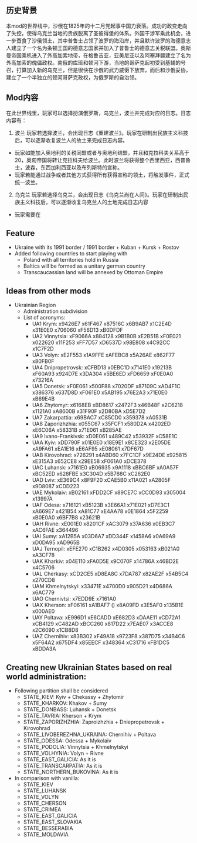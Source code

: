 ## 历史背景
本mod的世界线中，沙俄在1825年的十二月党起事中国力衰落。成功的政变走向了失控，使得乌克兰当地的贵族脱离了圣彼得堡的体系。外国干涉军乘此机会，进一步蚕食了沙俄领土，其中普鲁士占领了波罗的海沿岸，并且默许波罗的海德意志人建立了一个名为条顿王国的德意志国家并加入了普鲁士的德意志关税联盟。奥斯曼帝国乘机进入了外高加索地带，在格鲁吉亚，亚美尼亚以及阿塞拜疆建立了名为外高加索的傀儡政权。南俄的库班和顿河下游，当地的哥萨克起初受到基辅的号召，打算加入新的乌克兰，但是很快在沙俄的武力威慑下放弃，而后和沙俄妥协，建立了一个半独立的顿河哥萨克政权，为俄罗斯的自治领。


## Mod内容
在此世界线里，玩家可以选择扮演俄罗斯，乌克兰，波兰并完成对应的日志。日志内容有：
1. 波兰
玩家若选择波兰，会出现日志《重建波兰》。玩家在研制出民族主义科技后，可以逐渐收复波兰人的故土来完成日志内容。
- 玩家如能加入奥地利的关税同盟或者与奥地利结盟，并且和克拉科夫关系高于20，奥匈帝国将转让克拉科夫给波兰。此时波兰将获得整个西里西亚，西普鲁士，波森，东西加利西亚以及布列斯特的宣称。
- 玩家若能通过战争或者其他方式获得所有获得宣称的领土，将触发事件，正式统一波兰。
2. 乌克兰
玩家若选择乌克兰，会出现日志《乌克兰尚在人间》。玩家在研制出民族主义科技后，可以逐渐收复乌克兰人的土地完成日志内容
- 玩家需要在


## Feature

- Ukraine with its 1991 border / 1991 border + Kuban + Kursk + Rostov
- Added following countries to start playing with
  - Poland with all territories hold in Russia
  - Baltics will be formed as a unitary german country
  - Transcaucassian land will be annexed by Ottoman Empire



## Ideas from other mods
- Ukrainian Region
  - Administration subdivision
  - List of acronyms:
    - UA1 Krym: x9426E7 x61F467 x87516C x6B9AB7 x1C2E4D x31E0E0 x706060 xF56D13 xB0DFDF
    - UA2 Vinnytsia: xF9066A x884128 x9B1B0B xE2B51B xF0E021 x022620 x11F253 xFF7D57 xD6537D x98E808 x4C92CC x1C7F2D
    - UA3 Volyn: xE2F553 x1A9FFE xAFEBC8 x5A26AE x862F77 x80FB0F
    - UA4 Dnipropetrovsk: xCFBD13 x0EBC1D x7141E0 x19213B xF60A93 x924D7E x3DA304 x5BE6ED xFD6659 xF0E0A0 x73216A
    - UA5 Donetsk: xF0E061 x500F88 x7020DF x87109C xAD4F1C x386376 x637D8D xF061E0 x5AB195 x76E2A3 x71E0E0 xB69E4B
    - UA6 Zhytomyr: x6168EB xBD8617 x2472F3 x46B48F x2C6218 x1121A0 xA8600B x31F90F x2D80BA xD5E7D2
    - UA7 Zakarpattia: x69BAC7 xC85CD0 x359378 xA0531B
    - UA8 Zaporizhzhia: x055C67 x35FCF1 x580D2A x4202ED xE6C06A x58331B x71E061 xB285AE
    - UA9 Ivano-Frankivsk: xD0E061 x489C42 x53932F xC58E1C
    - UAA Kyiv: xDD790F x01E0E0 x18E9E1 x8CE323 x2E05DE xA9FA61 xEA1E16 xE6AF95 xE08061 x7DF67D
    - UAB Kirovohrad: x726291 x4ABD60 x7FC1CF x9E24DE x925815 xE315A3 x652CE8 x29EE58 xF061A0 xDCE378
    - UAC Luhansk: x7161E0 xB06935 x9A1118 xBBC6BF xA0A57F xBC52ED x628FBE x3C304D x5B788C xC262E0
    - UAD Lviv: xE369C4 x8F9F20 xCAE5B0 x11A021 xA2805F x9D8087 xCDD223
    - UAE Mykolaiv: xB02161 xFDD2CF x89CE7C xCC0D93 x305004 x13997A
    - UAF Odesa: x716121 xB5123B x3E66A1 x71E021 xD7E3C1 xA669E7 x421B54 xA81C77 xE4AA78 x0E1864 x5F2259 xB0E0A0 x6BF7B8 x23621B
    - UAH Rivne: xE001E0 x8201CF xAC3079 x37A636 x0EB3C7 xAC6FAE x364496
    - UAI Sumy: xA12B5A x03D6A7 xDD344F x1458A6 x0A69A9 xD0DA95 xAD965B
    - UAJ Ternopil: xEFE270 xC1B262 x4D0305 x053163 xB021A0 xA3CF78
    - UAK Kharkiv: x04E110 xFA0D5E x9C070F x14786A x46BD2E x4C5706
    - UAL Cherkasy: xCD2CE5 xD8EA8C x7DA787 x82AE2F x54B5C4 x270CD8
    - UAM Khmelnytskyi: x33471E x4700D0 x905D21 x4D686A x6AC779
    - UAO Chernivtsi: x7EDD9E x7161A0
    - UAX Kherson: xF06161 xA1BAF7 () x8A09FD x3E5AF0 x135B1E x000AE0
    - UAY Poltava: xE996D1 xE6CADD xE682D3 xDAAE11 xCD72A1 xCB4129 xC482AD xBCC260 x817D22 x7EAE07 x3ACCE8 x2C6090 x1CB8D8
    - UAZ Chernihiv: x83B302 xF49A18 x9723F8 x387D75 x34B4C6 x5F64A2 x675DF4 x85EECF x348364 xC31716 xFB1DC5 xBDDA3A

## Creating new Ukrainian States based on real world administration:
- Following partition shall be considered
  - STATE_KIEV: Kyiv + Chekassy + Zhytomir
  - STATE_KHARKOV: Khakov + Sumy
  - STATE_DONBASS: Luhansk + Donetsk
  - STATE_TAVRIA: Kherson + Krym
  - STATE_ZAPORIZHZHIA: Zaproizhzhia + Dniepropetrovsk + Kirovohrad
  - STATE_LIVOBEREZHNA_UKRAINA: Chernihiv + Poltava
  - STATE_ODESSA: Odessa + Mykolaiv
  - STATE_PODOLIA: Vinnytsia + Khmelnytskyi
  - STATE_VOLHYNIA: Volyn + Rivne
  - STATE_EAST_GALICIA: As it is
  - STATE_TRANSCARPATIA: As it is
  - STATE_NORTHERN_BUKOVINA: As it is
- In comparison with vanilla:
  - STATE_KIEV
  - STATE_LUHANSK
  - STATE_VOLYN
  - STATE_CHERSON
  - STATE_CRIMEA
  - STATE_EAST_GALICIA
  - STATE_EAST_SLOVAKIA
  - STATE_BESSERABIA
  - STATE_MOLDAVIA